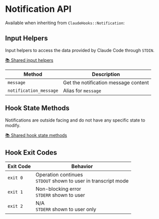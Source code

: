 # Notification API

Available when inheriting from `ClaudeHooks::Notification`:

## Input Helpers
Input helpers to access the data provided by Claude Code through `STDIN`.

[📚 Shared input helpers](COMMON.md#input-helpers)

| Method | Description |
|--------|-------------|
| `message` | Get the notification message content |
| `notification_message` | Alias for `message` |

## Hook State Methods
Notifications are outside facing and do not have any specific state to modify.

[📚 Shared hook state methods](COMMON.md#hook-state-methods)

## Hook Exit Codes

| Exit Code | Behavior |
|-----------|----------|
| `exit 0` | Operation continues<br/>`STDOUT` shown to user in transcript mode |
| `exit 1` | Non-blocking error<br/>`STDERR` shown to user |
| `exit 2` | N/A<br/>`STDERR` shown to user only |
